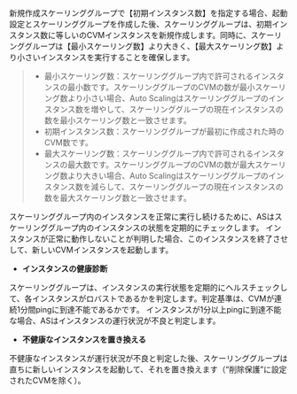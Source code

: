 新規作成スケーリンググループで【初期インスタンス数】を指定する場合、起動設定とスケーリンググループを作成した後、スケーリンググループは、初期インスタンス数に等しいのCVMインスタンスを新規作成します。同時に、スケーリンググループは【最小スケーリング数】より大きく、【最大スケーリング数】より小さいインスタンスを実行することを確保します。
>- 最小スケーリング数：スケーリンググループ内で許可されるインスタンスの最小数です。スケーリンググループのCVMの数が最小スケーリング数より小さい場合、Auto Scalingはスケーリンググループのインスタンス数を増やして、スケーリンググループの現在インスタンスの数を最小スケーリング数と一致させます。
> - 初期インスタンス数：スケーリンググループが最初に作成された時のCVM数です。
> - 最大スケーリング数：スケーリンググループ内で許可されるインスタンスの最大数です。スケーリンググループのCVMの数が最大スケーリング数より大きい場合、Auto Scalingはスケーリンググループのインスタンス数を減らして、スケーリンググループの現在インスタンスの数を最大スケーリング数と一致させます。

スケーリンググループ内のインスタンスを正常に実行し続けるために、ASはスケーリンググループ内のインスタンスの状態を定期的にチェックします。 インスタンスが正常に動作しないことが判明した場合、このインスタンスを終了させして、新しいCVMインスタンスを起動します。

- **インスタンスの健康診断**

スケーリンググループは、インスタンスの実行状態を定期的にヘルスチェックして、各インスタンスがロバストであるかを判定します。判定基準は、CVMが連続1分間pingに到達不能であるかです。 インスタンスが1分以上pingに到達不能な場合、ASはインスタンスの運行状況が不良と判定します。

- **不健康なインスタンスを置き換える**

不健康なインスタンスが運行状況が不良と判定した後、スケーリンググループは直ちに新しいインスタンスを起動して、それを置き換えます（“削除保護”に設定されたCVMを除く）。
